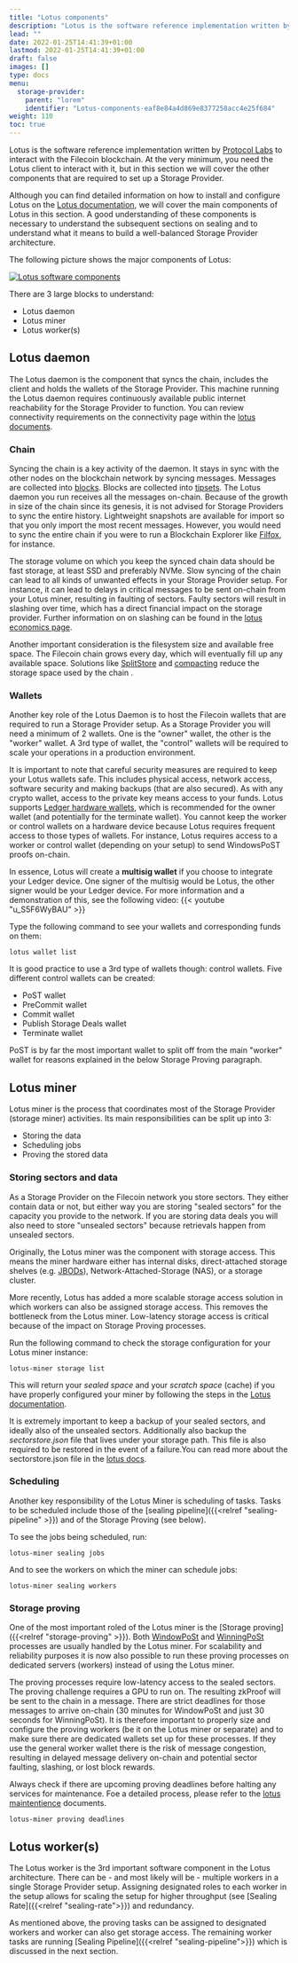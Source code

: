 ```yaml
---
title: "Lotus components"
description: "Lotus is the software reference implementation written by Protocol Labs to interact with the Filecoin blockchain."
lead: ""
date: 2022-01-25T14:41:39+01:00
lastmod: 2022-01-25T14:41:39+01:00
draft: false
images: []
type: docs
menu:
  storage-provider:
    parent: "lorem"
    identifier: "Lotus-components-eaf8e84a4d869e8377258acc4e25f684"
weight: 110
toc: true
---
```


Lotus is the software reference implementation written by [Protocol Labs](https://protocol.ai) to interact with the Filecoin blockchain. At the very minimum, you need the Lotus client to interact with it, but in this section we will cover the other components that are required to set up a Storage Provider.

Although you can find detailed information on how to install and configure Lotus on the [Lotus documentation](https://lotus.filecoin.io), we will cover the main components of Lotus in this section. A good understanding of these components is necessary to understand the subsequent sections on sealing and to understand what it means to build a well-balanced Storage Provider architecture.

The following picture shows the major components of Lotus:

[![Lotus software components](lotus-components.png)](lotus-components.png)

There are 3 large blocks to understand:
- Lotus daemon
- Lotus miner
- Lotus worker(s)

## Lotus daemon
The Lotus daemon is the component that syncs the chain, includes the client and holds the wallets of the Storage Provider. This machine running the Lotus daemon requires continuously available public internet reachability for the Storage Provider to function. You can review connectivity requirements on the connectivity page within the [lotus documents](https://lotus.filecoin.io/storage-providers/setup/initialize/#connectivity-to-the-storage-provider). 

### Chain
Syncing the chain is a key activity of the daemon. It stays in sync with the other nodes on the blockchain network by syncing messages. Messages are collected into [blocks](https://docs.filecoin.io/reference/general/glossary/#block). Blocks are collected into [tipsets](https://docs.filecoin.io/reference/general/glossary/#tipset). The Lotus daemon you run receives all the messages on-chain. Because of the growth in size of the chain since its genesis, it is not advised for Storage Providers to sync the entire history. Lightweight snapshots are available for import so that you only import the most recent messages. However, you would need to sync the entire chain if you were to run a Blockchain Explorer like [Filfox](https://filfox.info), for instance.

The storage volume on which you keep the synced chain data should be fast storage, at least SSD and preferably NVMe. Slow syncing of the chain can lead to all kinds of unwanted effects in your Storage Provider setup. For instance, it can lead to delays in critical messages to be sent on-chain from your Lotus miner, resulting in faulting of sectors. Faulty sectors will result in slashing over time, which has a direct financial impact on the storage provider. Further information on on slashing can be found in the [lotus economics page](https://lotus.filecoin.io/storage-providers/get-started/economics/#storage-fault-slashing). 

Another important consideration is the filesystem size and available free space. The Filecoin chain grows every day<!--TODO STEF by how much, currently, and how big is it?-->, which will eventually fill up any available space. Solutions like [SplitStore](https://lotus.filecoin.io/lotus/configure/splitstore/) and [compacting](https://lotus.filecoin.io/lotus/manage/chain-management/) reduce the storage space used by the chain <!--TODO STEF by what %-->.

### Wallets
Another key role of the Lotus Daemon is to host the Filecoin wallets that are required to run a Storage Provider setup. As a Storage Provider you will need a minimum of 2 wallets. One is the "owner" wallet, the other is the "worker" wallet. A 3rd type of wallet, the "control" wallets will be required to scale your operations in a production environment.

It is important to note that careful security measures are required to keep your Lotus wallets safe. This includes physical access, network access, software security and making backups (that are also secured). As with any crypto wallet, access to the private key means access to your funds. Lotus supports [Ledger hardware wallets](https://lotus.filecoin.io/lotus/manage/ledger/), which is recommended for the owner wallet (and potentially for the terminate wallet). You cannot keep the worker or control  wallets on a hardware device because Lotus requires frequent access to those types of wallets. For instance, Lotus requires access to a worker or control wallet (depending on your setup) to send WindowsPoST proofs on-chain.

In essence, Lotus will create a **multisig wallet** if you choose to integrate your Ledger device. One signer of the multisig would be Lotus, the other signer would be your Ledger device. For more information and a demonstration of this, see the following video:
{{< youtube "u_S5F6WyBAU" >}}

Type the following command to see your wallets and corresponding funds on them:

    lotus wallet list

It is good practice to use a 3rd type of wallets though: control wallets.
Five different control wallets can be created:
- PoST wallet
- PreCommit wallet
- Commit wallet
- Publish Storage Deals wallet
- Terminate wallet

PoST is by far the most important wallet to split off from the main "worker" wallet for reasons explained in the below Storage Proving paragraph.


## Lotus miner
Lotus miner is the process that coordinates most of the Storage Provider (storage miner) activities. Its main responsibilities can be split up into 3:
- Storing the data
- Scheduling jobs
- Proving the stored data


### Storing sectors and data
As a Storage Provider on the Filecoin network you store sectors. They either contain data or not, but either way you are storing "sealed sectors" for the capacity you provide to the network. If you are storing data deals you will also need to store "unsealed sectors" because retrievals happen from unsealed sectors.

Originally, the Lotus miner was the component with storage access. This means the miner hardware either has internal disks, direct-attached storage shelves (e.g. [JBODs](https://en.wikipedia.org/wiki/Non-RAID_drive_architectures#JBOD)), Network-Attached-Storage (NAS), or a storage cluster.

More recently, Lotus has added a more scalable storage access solution in which workers can also be assigned storage access. This removes the bottleneck from the Lotus miner. Low-latency storage access is critical because of the impact on Storage Proving processes.

Run the following command to check the storage configuration for your Lotus miner instance:

    lotus-miner storage list

This will return your _sealed space_ and your _scratch space_ (cache) if you have properly configured your miner by following the steps in the [Lotus documentation](https://lotus.filecoin.io/storage-providers/operate/custom-storage-layout/).

It is extremely important to keep a backup of your sealed sectors, and ideally also of the unsealed sectors. Additionally also backup the *sectorstore.json* file that lives under your storage path. This file is also required to be restored in the event of a failure.You can read more about the sectorstore.json file in the [lotus docs](https://lotus.filecoin.io/storage-providers/seal-workers/seal-workers/#sector-storage-groups).
### Scheduling
Another key responsibility of the Lotus Miner is scheduling of tasks. Tasks to be scheduled include those of the [sealing pipeline]({{<relref "sealing-pipeline" >}}) and of the Storage Proving (see below).

To see the jobs being scheduled, run:

    lotus-miner sealing jobs

And to see the workers on which the miner can schedule jobs:

    lotus-miner sealing workers


### Storage proving
One of the most important roled of the Lotus miner is the [Storage proving]({{<relref "storage-proving" >}}). Both [WindowPoSt](https://docs.filecoin.io/reference/general/glossary/#window-proof-of-spacetime-windowpost) and [WinningPoSt](https://docs.filecoin.io/reference/general/glossary/#winning-proof-of-spacetime-winningpost) processes are usually handled by the Lotus miner. For scalability and reliability purposes it is now also possible to run these proving processes on dedicated servers (workers) instead of using the Lotus miner. 

The proving processes require low-latency access to the sealed sectors. The proving challenge requires a GPU to run on. The resulting zkProof will be sent to the chain in a message. There are strict deadlines for those messages to arrive on-chain (30 minutes for WindowPoSt and just 30 seconds for WinningPoSt). It is therefore important to properly size and configure the proving workers (be it on the Lotus miner <!--TODO STEF this whole section mixes names for software processes and hardware instances a lot - suggest reviewing the whole thing to disambiguate-->or separate) and to make sure there are dedicated wallets set up for these processes. If they use the general worker wallet there is the risk of message congestion, resulting in delayed message delivery on-chain and potential sector faulting, slashing, or lost block rewards.

Always check if there are upcoming proving deadlines before halting any services for maintenance. Foe a detailed process, please refer to the [lotus maintentience](https://lotus.filecoin.io/storage-providers/operate/maintenance/) documents. 

    lotus-miner proving deadlines

## Lotus worker(s)
The Lotus worker is the 3rd important software component in the Lotus architecture. There can be - and most likely will be - multiple workers in a single Storage Provider setup. Assigning designated roles to each worker in the setup allows for scaling the setup for higher throughput (see [Sealing Rate]({{<relref "sealing-rate">}}) and redundancy.

As mentioned above, the proving tasks can be assigned to designated workers and worker can also get storage access.
The remaining worker tasks are running [Sealing Pipeline]({{<relref "sealing-pipeline">}}) which is discussed in the next section.